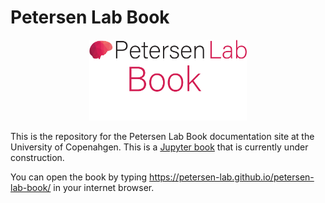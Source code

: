 # Petersen Lab Book
<p align="center" width="100%">
    <img width="50%" src="logo.png">
</p>

This is the repository for the Petersen Lab Book documentation site at the University of Copenahgen. This is a [Jupyter book](https://jupyterbook.org/) that is currently under construction.

You can open the book by typing https://petersen-lab.github.io/petersen-lab-book/ in your internet browser.